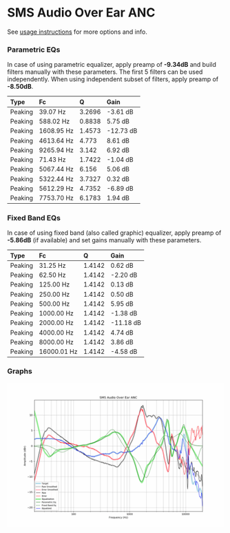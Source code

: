 # SMS Audio Over Ear ANC
See [usage instructions](https://github.com/jaakkopasanen/AutoEq#usage) for more options and info.

### Parametric EQs
In case of using parametric equalizer, apply preamp of **-9.34dB** and build filters manually
with these parameters. The first 5 filters can be used independently.
When using independent subset of filters, apply preamp of **-8.50dB**.

| Type    | Fc         |      Q | Gain      |
|:--------|:-----------|:-------|:----------|
| Peaking | 39.07 Hz   | 3.2696 | -3.61 dB  |
| Peaking | 588.02 Hz  | 0.8838 | 5.75 dB   |
| Peaking | 1608.95 Hz | 1.4573 | -12.73 dB |
| Peaking | 4613.64 Hz | 4.773  | 8.61 dB   |
| Peaking | 9265.94 Hz | 3.142  | 6.92 dB   |
| Peaking | 71.43 Hz   | 1.7422 | -1.04 dB  |
| Peaking | 5067.44 Hz | 6.156  | 5.06 dB   |
| Peaking | 5322.44 Hz | 3.7327 | 0.32 dB   |
| Peaking | 5612.29 Hz | 4.7352 | -6.89 dB  |
| Peaking | 7753.70 Hz | 6.1783 | 1.94 dB   |

### Fixed Band EQs
In case of using fixed band (also called graphic) equalizer, apply preamp of **-5.86dB**
(if available) and set gains manually with these parameters.

| Type    | Fc          |      Q | Gain      |
|:--------|:------------|:-------|:----------|
| Peaking | 31.25 Hz    | 1.4142 | 0.62 dB   |
| Peaking | 62.50 Hz    | 1.4142 | -2.20 dB  |
| Peaking | 125.00 Hz   | 1.4142 | 0.13 dB   |
| Peaking | 250.00 Hz   | 1.4142 | 0.50 dB   |
| Peaking | 500.00 Hz   | 1.4142 | 5.95 dB   |
| Peaking | 1000.00 Hz  | 1.4142 | -1.38 dB  |
| Peaking | 2000.00 Hz  | 1.4142 | -11.18 dB |
| Peaking | 4000.00 Hz  | 1.4142 | 4.74 dB   |
| Peaking | 8000.00 Hz  | 1.4142 | 3.86 dB   |
| Peaking | 16000.01 Hz | 1.4142 | -4.58 dB  |

### Graphs
![](./SMS%20Audio%20Over%20Ear%20ANC.png)